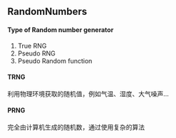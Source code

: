 
## RandomNumbers
#### Type of Random number generator
1. True RNG
2. Pseudo RNG
3. Pseudo Random function


#### TRNG
利用物理环境获取的随机值，例如气温、湿度、大气噪声...

#### PRNG
完全由计算机生成的随机数，通过使用复杂的算法